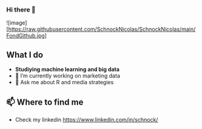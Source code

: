 ### Hi there 👋

![image][https://raw.githubusercontent.com/SchnockNicolas/SchnockNicolas/main/FondGithub.jpg]


## What I do

- **Studiying machine learning and big data**
- 🔭 I’m currently working on marketing data
- 💬 Ask me about R and media strategies

## 📫 Where to find me 
- Check my linkedin https://www.linkedin.com/in/schnock/ 

<!--
**SchnockNicolas/SchnockNicolas** is a ✨ _special_ ✨ repository because its `README.md` (this file) appears on your GitHub profile.

Here are some ideas to get you started:

- 🔭 I’m currently working on ...
- 🌱 I’m currently learning ...
- 👯 I’m looking to collaborate on ...
- 🤔 I’m looking for help with ...
- 💬 Ask me about ...
- 📫 How to reach me: ...
- 😄 Pronouns: ...
- ⚡ Fun fact: ...
-->
